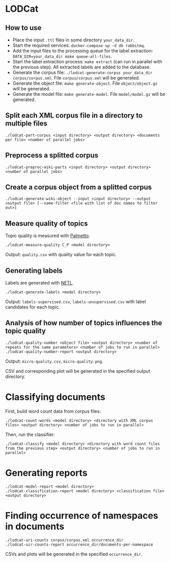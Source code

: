 # LODCat

## How to use

* Place the input `.ttl` files in some directory `your_data_dir`.
* Start the required services: `docker-compose up -d db rabbitmq`.
* Add the input files to the processing queue for the label extraction: `DATA_DIR=your_data_dir make queue-all-files`.
* Start the label extraction process: `make extract` (can run in parallel with the previous step). All extracted labels are added to the database.
* Generate the corpus file: `./lodcat-generate-corpus your_data_dir corpus/corpus.xml`. File `corpus/corpus.xml` will be generated.
* Generate the object file: `make generate-object`. File `object/object.gz` will be generated.
* Generate the model file: `make generate-model`. File `model/model.gz` will be generated.

## Split each XML corpus file in a directory to multiple files

```
./lodcat-part-corpus <input directory> <output directory> <documents per file> <number of parallel jobs>
```

## Preprocess a splitted corpus

```
./lodcat-preproc-wiki-parts <input directory> <output directory> <number of parallel jobs>
```

## Create a corpus object from a splitted corpus

```
./lodcat-generate-wiki-object --input <input directory> --output <output file> [--name-filter <file with list of doc names to filter out>]
```


## Measure quality of topics

Topic quality is measured with [Palmetto](https://github.com/dice-group/Palmetto).

```
./lodcat-measure-quality C_P <model directory>
```

Output: `quality.csv` with quality value for each topic.

## Generating labels

Labels are generated with [NETL](https://github.com/dice-group/NETL-Automatic-Topic-Labelling-).

```
./lodcat-generate-labels <model directory>
```

Output: `labels-supervised.csv`, `labels-unsupervised.csv` with label candidates for each topic.

## Analysis of how number of topics influences the topic quality

```
./lodcat-quality-number <object file> <output directory> <number of repeats for the same parameters> <number of jobs to run in parallel>
./lodcat-quality-number-report <output directory>
```

Output: `micro-quality.csv`, `micro-quality.png`.

CSV and corresponding plot will be generated in the specified output directory.

# Classifying documents

First, build word count data from corpus files:
```
./lodcat-count-words <model directory> <directory with XML corpus files> <output directory> <number of jobs to run in parallel>
```

Then, run the classifier:
```
./lodcat-classify <model directory> <directory with word count files from the previous step> <output directory> <number of jobs to run in parallel>
```

# Generating reports

```
./lodcat-model-report <model directory>
./lodcat-classification-report <model directory> <classification file> <output directory>
```

#  Finding occurrence of namespaces in documents

```
./lodcat-uri-counts corpus/corpus.xml occurrence_dir
./lodcat-uir-counts-report occurrence_dir/documents-per-namespace
```

CSVs and plots will be generated in the specified `occurrence_dir`.
